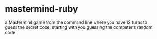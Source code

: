 # mastermind-ruby
a Mastermind game from the command line where you have 12 turns to guess the secret code, starting with you guessing the computer’s random code.
